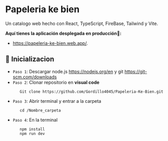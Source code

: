 # Papeleria ke bien
Un catalogo web hecho con React, TypeScript, FireBase, Tailwind y Vite.

**Aquí tienes la aplicación desplegada en producción:100::** 

- https://papeleria-ke-bien.web.app/.


## :hammer: Inicializacion
- `Paso 1`: Descargar node.js https://nodejs.org/en y git https://git-scm.com/downloads
- `Paso 2`: Clonar repositorio en **visual code**
   ```
      Git clone https://github.com/Gordillo4045/Papeleria-Ke-Bien.git
   ```
- `Paso 3`: Abrir terminal y entrar a la carpeta  
   ```
      cd /Nombre_carpeta
   ```
- `Paso 4`: En la terminal 
   ```
      npm install
      npm run dev
   ```
